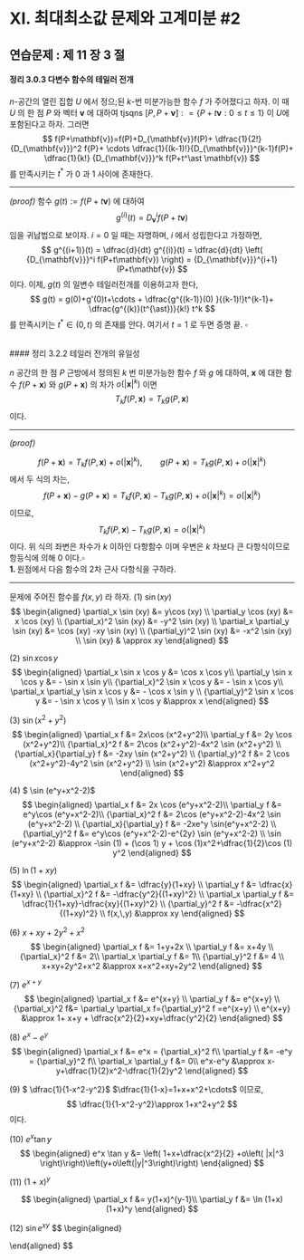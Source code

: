 XI. 최대최소값 문제와 고계미분 #2
===

## 연습문제 : 제 11 장 3 절

#### 정리 3.0.3  다변수 함수의 테일러 전개

$n$-공간의 열린 집합 $U$ 에서 정으;된 $k$-번 미분가능한 함수 $f$ 가 주어졌다고 하자. 이 때 $U$ 의 한 점 $P$ 와 벡터 $\mathbf{v}$ 에 대하여 tjsqns $[P,\, P+\mathbf{v}] : = \{P+t\mathbf{v}: 0\le t \le 1\}$ 이 $U$에 포함된다고 하자. 그러면
$$
f(P+\mathbf{v})=f(P)+D_{\mathbf{v}}f(P)+ \dfrac{1}{2!}{D_{\mathbf{v}}}^2 f{P}+ \cdots \dfrac{1}{(k-1)!}{D_{\mathbf{v}}}^{k-1}f(P)+ \dfrac{1}{k!} {D_{\mathbf{v}}}^k f(P+t^\ast \mathbf{v})
$$
를 만족시키는 $t^\ast$ 가 $0$ 과 $1$ 사이에 존재한다.

---

*(proof)* 함수 $g(t):=f(P+t\mathbf{v})$ 에 대하여
$$
g^{(i)}(t) = {D_{\mathbf{v}}}^i f(P+t\mathbf{v})
$$
임을 귀납법으로 보이자. $i=0$ 일 때는 자명하며, $i$ 에서 성립한다고 가정하면,
$$
g^{(i+1)}(t) = \dfrac{d}{dt} g^{(i)}(t) = \dfrac{d}{dt} \left( {D_{\mathbf{v}}}^i f(P+t\mathbf{v}) \right) = {D_{\mathbf{v}}}^{i+1}(P+t\mathbf{v})
$$
이다. 이제, $g(t)$ 의 일변수 테일러전개를 이용하고자 한다,
$$
g(t) = g(0)+g'(0)t+\cdots + \dfrac{g^{(k-1)}(0) }{(k-1)!}t^{k-1}+ \dfrac{g^{(k)}(t^{\ast})}{k!} t^k
$$
를 만족시키는 $t^\ast \in (0,\,t)$ 의 존재를 안다. 여기서 $t=1$ 로 두면 증명 끝. $\square$


<br>
#### 정리 3.2.2 테일러 전개의 유일성

$n$ 공간의 한 점 $P$ 근방에서 정의된 $k$ 번 미분가능한 함수 $f$ 와 $g$ 에 대하여, $\mathbf{x}$ 에 대한 함수 $f(P+\mathbf{x})$ 와 $g(P+\mathbf{x})$ 의 차가 $o(|\mathbf{x}|^k)$ 이면
$$
T_k f(P,\,\mathbf{x})=T_k g(P,\,\mathbf{x})
$$
이다.

---
*(proof)* 

$$
f(P+\mathbf{x})=T_k f(P,\,\mathbf{x})+o\left( |\mathbf{x}|^k 
\right),\qquad g(P+\mathbf{x})=T_k g(P,\,\mathbf{x})+o\left( |\mathbf{x}|^k \right)
$$
에서 두 식의 차는,
$$
f(P+\mathbf{x})-g(P+\mathbf{x})=T_k f(P,\,\mathbf{x})-T_k g(P,\,\mathbf{x})+o \left(|\mathbf{x}|^k\right)=o(|\mathbf{x}|^k)
$$
이므로,
$$
T_k f(P,\,\mathbf{x})-T_k g(P,\,\mathbf{x})=o\left( |\mathbf{x}|^k\right)
$$
이다. 위 식의 좌변은 차수가 $k$ 이하인 다항함수 이며 우변은 $k$ 차보다 큰 다항식이므로 항등식에 의해 $0$ 이다.$\square$
<br>
<b>1. </b> 원점에서 다음 함수의 2차 근사 다항식을 구하라.

---
문제에 주어진 함수를 $f(x,\,y)$ 라 하자. 
(1) $\sin (xy)$
$$
\begin{aligned}
\partial_x \sin (xy) &= y\cos (xy) \\
\partial_y \cos (xy) &= x \cos (xy) \\
(\partial_x)^2 \sin (xy) &= -y^2 \sin (xy) \\
\partial_x \partial_y \sin (xy)  &= \cos (xy) -xy \sin (xy) \\
(\partial_y)^2 \sin (xy) &= -x^2 \sin (xy) \\
\sin (xy) & \approx xy
\end{aligned}
$$


(2) $\sin x \cos y$
$$
\begin{aligned}
\partial_x \sin x \cos y &= \cos x \cos y\\
\partial_y \sin x \cos y &= - \sin x \sin y\\
{\partial_x}^2 \sin x \cos y &= - \sin x \cos y\\
\partial_x \partial_y \sin x \cos y &= - \cos x \sin y \\
{\partial_y}^2 \sin x \cos y &= - \sin x \cos y \\
\sin x \cos y &\approx  x
\end{aligned}
$$

(3) $\sin (x^2+y^2)$
$$
\begin{aligned}
\partial_x f &= 2x\cos (x^2+y^2)\\
\partial_y f &= 2y \cos (x^2+y^2)\\
{\partial_x}^2 f &= 2\cos (x^2+y^2)-4x^2 \sin (x^2+y^2) \\
{\partial_x}{\partial_y} f &= -2xy \sin (x^2+y^2) \\
{\partial_y}^2 f &= 2 \cos (x^2+y^2)-4y^2 \sin (x^2+y^2) \\
\sin (x^2+y^2) &\approx x^2+y^2
\end{aligned}
$$


(4) $ \sin (e^y+x^2-2)$
$$
\begin{aligned}
\partial_x f &= 2x \cos (e^y+x^2-2)\\
\partial_y f &= e^y\cos (e^y+x^2-2)\\
{\partial_x}^2 f &= 2\cos (e^y+x^2-2)-4x^2 \sin (e^y+x^2-2) \\
{\partial_x}{\partial_y} f &= -2xe^y \sin(e^y+x^2-2) \\
{\partial_y}^2 f &= e^y\cos (e^y+x^2-2)-e^{2y} \sin (e^y+x^2-2) \\
\sin (e^y+x^2-2) &\approx -\sin (1) + (\cos 1) y + \cos (1)x^2+\dfrac{1}{2}\cos (1) y^2 
\end{aligned}
$$


(5) $\ln (1+xy)$
$$
\begin{aligned}
\partial_x f &= \dfrac{y}{1+xy} \\
\partial_y f &= \dfrac{x}{1+xy} \\
{\partial_x}^2 f &= -\dfrac{y^2}{(1+xy)^2} \\
\partial_x \partial_y f &= \dfrac{1}{1+xy}-\dfrac{xy}{(1+xy)^2} \\
{\partial_y}^2 f &= -\dfrac{x^2}{(1+xy)^2} \\
f(x,\,y) &\approx xy
\end{aligned}
$$

(6) $x+xy+2y^2+x^2$
$$
\begin{aligned}
\partial_x f &= 1+y+2x \\
\partial_y f &= x+4y \\
{\partial_x}^2 f &= 2\\
\partial_x \partial_y f &= 1\\
{\partial_y}^2 f &= 4 \\
x+xy+2y^2+x^2 &\approx x+x^2+xy+2y^2
\end{aligned}
$$

(7) $e^{x+y}$
$$
\begin{aligned}
\partial_x f &= e^{x+y} \\
\partial_y f &= e^{x+y} \\
{\partial_x}^2 f&= \partial_y \partial_x f={\partial_y}^2 f =e^{x+y} \\
e^{x+y} &\approx 1+ x+y + \dfrac{x^2}{2}+xy+\dfrac{y^2}{2}
\end{aligned}
$$

(8) $e^x-e^y$
$$
\begin{aligned}
\partial_x f &= e^x = {\partial_x}^2 f\\
\partial_y f &= -e^y = {\partial_y}^2 f\\
\partial_x \partial_y f &= 0\\
e^x-e^y &\approx x-y+\dfrac{1}{2}x^2-\dfrac{1}{2}y^2
\end{aligned}
$$

(9) $ \dfrac{1}{1-x^2-y^2}$
$\dfrac{1}{1-x}=1+x+x^2+\cdots$ 이므로,
$$
\dfrac{1}{1-x^2-y^2}\approx 1+x^2+y^2
$$
이다. 

(10) $e^x \tan y$
$$
\begin{aligned}
e^x \tan y &= \left( 1+x+\dfrac{x^2}{2} +o\left( |x|^3 \right)\right)\left(y+o\left(|y|^3\right)\right)
\end{aligned}
$$

(11) $(1+x)^y$

$$
\begin{aligned}
\partial_x f &= y(1+x)^{y-1}\\
\partial_y f &= \ln (1+x) (1+x)^y
\end{aligned}
$$

(12) $\sin e^{xy}$
$$
\begin{aligned}

\end{aligned}
$$